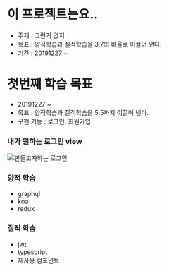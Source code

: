 # 이 프로젝트는요..

- 주제 : 그런거 없지
- 목표 : 양적학습과 질적학습을 3:7의 비율로 이끌어 낸다.
- 기간 : 20191227 ~

# 첫번째 학습 목표

- 20191227 ~
- 목표 : 양적학습과 질적학습을 5:5까지 이끌어 낸다.
- 구현 기능 : 로그인, 회원가입

### 내가 원하는 로그인 view

![만들고자하는 로그인](https://user-images.githubusercontent.com/31912670/71767081-73330e80-2f4b-11ea-9a11-0914edce0431.png)

### 양적 학습

- graphql
- koa
- redux

### 질적 학습

- jwt
- typescript
- 재사용 컴포넌트

